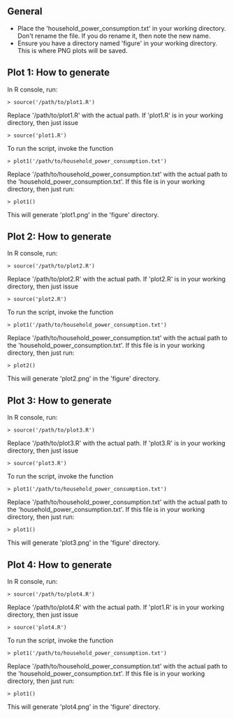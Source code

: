 ## General 
* Place the 'household_power_consumption.txt' in your working directory. Don't rename the file. If you do rename it, then note the new name.
* Ensure you have a directory named 'figure' in your working directory. This is where PNG plots will be saved.


## Plot 1: How to generate
In R console, run:

	> source('/path/to/plot1.R') 
	
	
Replace '/path/to/plot1.R' with the actual path. If 'plot1.R' is in your working directory, then just issue 
	
	> source('plot1.R')
	
To run the script, invoke the function

	> plot1('/path/to/household_power_consumption.txt')
	
Replace '/path/to/household_power_consumption.txt' with the actual path to the 'household_power_consumption.txt'. If this file is in your working directory,
then just run:

	> plot1()
	
This will generate 'plot1.png' in the 'figure' directory.
		

## Plot 2: How to generate
In R console, run:

	> source('/path/to/plot2.R') 
	
	
Replace '/path/to/plot2.R' with the actual path. If 'plot2.R' is in your working directory, then just issue 
	
	> source('plot2.R')
	
To run the script, invoke the function

	> plot1('/path/to/household_power_consumption.txt')
	
Replace '/path/to/household_power_consumption.txt' with the actual path to the 'household_power_consumption.txt'. If this file is in your working directory,
then just run:

	> plot2()
	
This will generate 'plot2.png' in the 'figure' directory.


## Plot 3: How to generate
In R console, run:

	> source('/path/to/plot3.R') 
	
	
Replace '/path/to/plot3.R' with the actual path. If 'plot3.R' is in your working directory, then just issue 
	
	> source('plot3.R')
	
To run the script, invoke the function

	> plot1('/path/to/household_power_consumption.txt')
	
Replace '/path/to/household_power_consumption.txt' with the actual path to the 'household_power_consumption.txt'. If this file is in your working directory,
then just run:

	> plot1()
	
This will generate 'plot3.png' in the 'figure' directory.


## Plot 4: How to generate
In R console, run:

	> source('/path/to/plot4.R') 
	
	
Replace '/path/to/plot4.R' with the actual path. If 'plot1.R' is in your working directory, then just issue 
	
	> source('plot4.R')
	
To run the script, invoke the function

	> plot1('/path/to/household_power_consumption.txt')
	
Replace '/path/to/household_power_consumption.txt' with the actual path to the 'household_power_consumption.txt'. If this file is in your working directory,
then just run:

	> plot1()
	
This will generate 'plot4.png' in the 'figure' directory.
